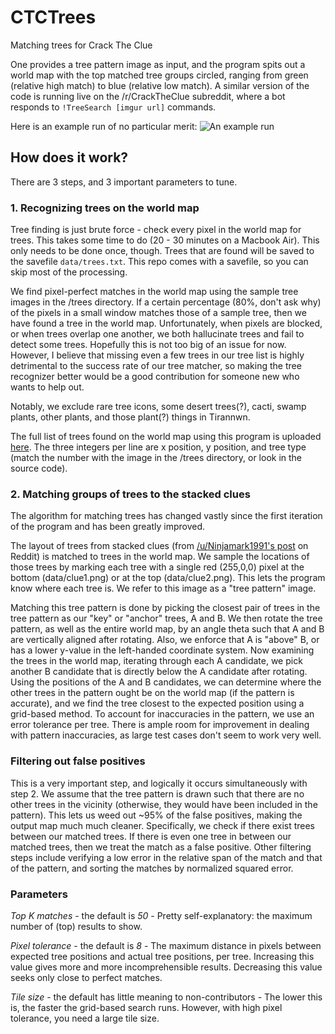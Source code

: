 # CTCTrees
Matching trees for Crack The Clue

One provides a tree pattern image as input, and the program spits out a world map with the top matched tree groups circled, ranging from green (relative high match) to blue (relative low match). A similar version of the code is running live on the /r/CrackTheClue subreddit, where a bot responds to `!TreeSearch [imgur url]` commands.

Here is an example run of no particular merit:
![An example run](http://i.imgur.com/yiJSmpH.png)

## How does it work?

There are 3 steps, and 3 important parameters to tune.

### 1. Recognizing trees on the world map

Tree finding is just brute force - check every pixel in the world map for trees. This takes some time to do (20 - 30 minutes on a Macbook Air). This only needs to be done once, though. Trees that are found will be saved to the savefile `data/trees.txt`. This repo comes with a savefile, so you can skip most of the processing.

We find pixel-perfect matches in the world map using the sample tree images in the /trees directory. If a certain percentage (80%, don't ask why) of the pixels in a small window matches those of a sample tree, then we have found a tree in the world map. Unfortunately, when pixels are blocked, or when trees overlap one another, we both hallucinate trees and fail to detect some trees. Hopefully this is not too big of an issue for now. However, I believe that missing even a few trees in our tree list is highly detrimental to the success rate of our tree matcher, so making the tree recognizer better would be a good contribution for someone new who wants to help out.

Notably, we exclude rare tree icons, some desert trees(?), cacti, swamp plants, other plants, and those plant(?) things in Tirannwn.

The full list of trees found on the world map using this program is uploaded [here](http://pastebin.com/GKSamjU9). The three integers per line are x position, y position, and tree type (match the number with the image in the /trees directory, or look in the source code).

### 2. Matching groups of trees to the stacked clues

The algorithm for matching trees has changed vastly since the first iteration of the program and has been greatly improved.

The layout of trees from stacked clues (from [/u/Ninjamark1991's post](https://www.reddit.com/r/CrackTheClue/comments/4vynzy/using_trees_as_a_clue/) on Reddit) is matched to trees in the world map. We sample the locations of those trees by marking each tree with a single red (255,0,0) pixel at the bottom (data/clue1.png) or at the top (data/clue2.png). This lets the program know where each tree is. We refer to this image as a "tree pattern" image.

Matching this tree pattern is done by picking the closest pair of trees in the tree pattern as our "key" or "anchor" trees, A and B. We then rotate the tree pattern, as well as the entire world map, by an angle theta such that A and B are vertically aligned after rotating. Also, we enforce that A is "above" B, or has a lower y-value in the left-handed coordinate system. Now examining the trees in the world map, iterating through each A candidate, we pick another B candidate that is directly below the A candidate after rotating. Using the positions of the A and B candidates, we can determine where the other trees in the pattern ought be on the world map (if the pattern is accurate), and we find the tree closest to the expected position using a grid-based method. To account for inaccuracies in the pattern, we use an error tolerance per tree. There is ample room for improvement in dealing with pattern inaccuracies, as large test cases don't seem to work very well.

### Filtering out false positives

This is a very important step, and logically it occurs simultaneously with step 2. We assume that the tree pattern is drawn such that there are no other trees in the vicinity (otherwise, they would have been included in the pattern). This lets us weed out ~95% of the false positives, making the output map much much cleaner. Specifically, we check if there exist trees between our matched trees. If there is even one tree in between our matched trees, then we treat the match as a false positive. Other filtering steps include verifying a low error in the relative span of the match and that of the pattern, and sorting the matches by normalized squared error.

### Parameters

*Top K matches* - the default is *50* - Pretty self-explanatory: the maximum number of (top) results to show.

*Pixel tolerance* - the default is *8* - The maximum distance in pixels between expected tree positions and actual tree positions, per tree. Increasing this value gives more and more incomprehensible results. Decreasing this value seeks only close to perfect matches.

*Tile size* - the default has little meaning to non-contributors - The lower this is, the faster the grid-based search runs. However, with high pixel tolerance, you need a large tile size.

